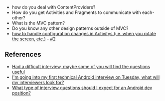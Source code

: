 * how do you deal with ContentProviders?
* How do you get Activities and Fragments to communicate with each-other?
* What is the MVC pattern?
* Do you know any other design patterns outside of MVC?
* [how to handle configuration changes in Activitys (i.e. when you rotate the screen, etc.)](http://www.androiddesignpatterns.com/2013/04/retaining-objects-across-config-changes.html) - [ #2](http://stackoverflow.com/questions/3821423/background-task-progress-dialog-orientation-change-is-there-any-100-working)

## References
* [Had a difficult interview, maybe some of you will find the questions useful](https://www.reddit.com/r/androiddev/comments/3hgeez/had_a_difficult_interview_maybe_some_of_you_will/)
* [I'm going into my first technical Android interview on Tuesday, what will my interviewers look for?](https://www.reddit.com/r/androiddev/comments/2olt9f/im_going_into_my_first_technical_android/)
* [What type of interview questions should I expect for an Android dev position?](https://www.reddit.com/r/androiddev/comments/1oe5bq/what_type_of_interview_questions_should_i_expect/)
